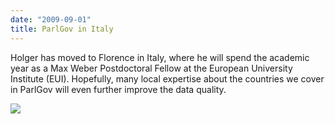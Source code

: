 ```yaml
---
date: "2009-09-01"
title: ParlGov in Italy
---
```


Holger has moved to Florence in Italy, where he will spend the academic year as a Max Weber Postdoctoral Fellow at the European University Institute (EUI). Hopefully, many local expertise about the countries we cover in ParlGov will even further improve the data quality.

![](/images/parliament-germany.jpg)
